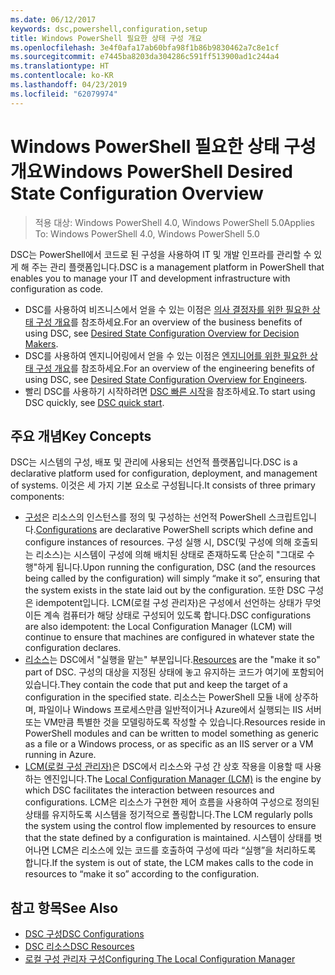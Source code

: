 ```yaml
---
ms.date: 06/12/2017
keywords: dsc,powershell,configuration,setup
title: Windows PowerShell 필요한 상태 구성 개요
ms.openlocfilehash: 3e4f0afa17ab60bfa98f1b86b9830462a7c8e1cf
ms.sourcegitcommit: e7445ba8203da304286c591ff513900ad1c244a4
ms.translationtype: HT
ms.contentlocale: ko-KR
ms.lasthandoff: 04/23/2019
ms.locfileid: "62079974"
---
```

# <a name="windows-powershell-desired-state-configuration-overview"></a><span data-ttu-id="6ae7a-103">Windows PowerShell 필요한 상태 구성 개요</span><span class="sxs-lookup"><span data-stu-id="6ae7a-103">Windows PowerShell Desired State Configuration Overview</span></span>

> <span data-ttu-id="6ae7a-104">적용 대상: Windows PowerShell 4.0, Windows PowerShell 5.0</span><span class="sxs-lookup"><span data-stu-id="6ae7a-104">Applies To: Windows PowerShell 4.0, Windows PowerShell 5.0</span></span>

<span data-ttu-id="6ae7a-105">DSC는 PowerShell에서 코드로 된 구성을 사용하여 IT 및 개발 인프라를 관리할 수 있게 해 주는 관리 플랫폼입니다.</span><span class="sxs-lookup"><span data-stu-id="6ae7a-105">DSC is a management platform in PowerShell that enables you to manage your IT and development infrastructure with configuration as code.</span></span>

- <span data-ttu-id="6ae7a-106">DSC를 사용하여 비즈니스에서 얻을 수 있는 이점은 [의사 결정자를 위한 필요한 상태 구성 개요](decisionMaker.md)를 참조하세요.</span><span class="sxs-lookup"><span data-stu-id="6ae7a-106">For an overview of the business benefits of using DSC, see [Desired State Configuration Overview for Decision Makers](decisionMaker.md).</span></span>
- <span data-ttu-id="6ae7a-107">DSC를 사용하여 엔지니어링에서 얻을 수 있는 이점은 [엔지니어를 위한 필요한 상태 구성 개요](DscForEngineers.md)를 참조하세요.</span><span class="sxs-lookup"><span data-stu-id="6ae7a-107">For an overview of the engineering benefits of using DSC, see [Desired State Configuration Overview for Engineers](DscForEngineers.md).</span></span>
- <span data-ttu-id="6ae7a-108">빨리 DSC를 사용하기 시작하려면 [DSC 빠른 시작](../quickstarts/website-quickstart.md)을 참조하세요.</span><span class="sxs-lookup"><span data-stu-id="6ae7a-108">To start using DSC quickly, see [DSC quick start](../quickstarts/website-quickstart.md).</span></span>

## <a name="key-concepts"></a><span data-ttu-id="6ae7a-109">주요 개념</span><span class="sxs-lookup"><span data-stu-id="6ae7a-109">Key Concepts</span></span>

<span data-ttu-id="6ae7a-110">DSC는 시스템의 구성, 배포 및 관리에 사용되는 선언적 플랫폼입니다.</span><span class="sxs-lookup"><span data-stu-id="6ae7a-110">DSC is a declarative platform used for configuration, deployment, and management of systems.</span></span> <span data-ttu-id="6ae7a-111">이것은 세 가지 기본 요소로 구성됩니다.</span><span class="sxs-lookup"><span data-stu-id="6ae7a-111">It consists of three primary components:</span></span>

- <span data-ttu-id="6ae7a-112">[구성](../configurations/configurations.md)은 리소스의 인스턴스를 정의 및 구성하는 선언적 PowerShell 스크립트입니다.</span><span class="sxs-lookup"><span data-stu-id="6ae7a-112">[Configurations](../configurations/configurations.md) are declarative PowerShell scripts which define and configure instances of resources.</span></span>
    <span data-ttu-id="6ae7a-113">구성 실행 시, DSC(및 구성에 의해 호출되는 리소스)는 시스템이 구성에 의해 배치된 상태로 존재하도록 단순히 "그대로 수행"하게 됩니다.</span><span class="sxs-lookup"><span data-stu-id="6ae7a-113">Upon running the configuration, DSC (and the resources being called by the configuration) will simply “make it so”, ensuring that the system exists in the state laid out by the configuration.</span></span>
    <span data-ttu-id="6ae7a-114">또한 DSC 구성은 idempotent입니다. LCM(로컬 구성 관리자)은 구성에서 선언하는 상태가 무엇이든 계속 컴퓨터가 해당 상태로 구성되어 있도록 합니다.</span><span class="sxs-lookup"><span data-stu-id="6ae7a-114">DSC configurations are also idempotent: the Local Configuration Manager (LCM) will continue to ensure that machines are configured in whatever state the configuration declares.</span></span>
- <span data-ttu-id="6ae7a-115">[리소스](../resources/resources.md)는 DSC에서 "실행을 맡는" 부분입니다.</span><span class="sxs-lookup"><span data-stu-id="6ae7a-115">[Resources](../resources/resources.md) are the "make it so" part of DSC.</span></span> <span data-ttu-id="6ae7a-116">구성의 대상을 지정된 상태에 놓고 유지하는 코드가 여기에 포함되어 있습니다.</span><span class="sxs-lookup"><span data-stu-id="6ae7a-116">They contain the code that put and keep the target of a configuration in the specified state.</span></span>
    <span data-ttu-id="6ae7a-117">리소스는 PowerShell 모듈 내에 상주하며, 파일이나 Windows 프로세스만큼 일반적이거나 Azure에서 실행되는 IIS 서버 또는 VM만큼 특별한 것을 모델링하도록 작성할 수 있습니다.</span><span class="sxs-lookup"><span data-stu-id="6ae7a-117">Resources reside in PowerShell modules and can be written to model something as generic as a file or a Windows process, or as specific as an IIS server or a VM running in Azure.</span></span>
- <span data-ttu-id="6ae7a-118">[LCM(로컬 구성 관리자)](../managing-nodes/metaConfig.md)은 DSC에서 리소스와 구성 간 상호 작용을 이용할 때 사용하는 엔진입니다.</span><span class="sxs-lookup"><span data-stu-id="6ae7a-118">The [Local Configuration Manager (LCM)](../managing-nodes/metaConfig.md) is the engine by which DSC facilitates the interaction between resources and configurations.</span></span>
    <span data-ttu-id="6ae7a-119">LCM은 리소스가 구현한 제어 흐름을 사용하여 구성으로 정의된 상태를 유지하도록 시스템을 정기적으로 폴링합니다.</span><span class="sxs-lookup"><span data-stu-id="6ae7a-119">The LCM regularly polls the system using the control flow implemented by resources to ensure that the state defined by a configuration is maintained.</span></span>
    <span data-ttu-id="6ae7a-120">시스템이 상태를 벗어나면 LCM은 리소스에 있는 코드를 호출하여 구성에 따라 “실행”을 처리하도록 합니다.</span><span class="sxs-lookup"><span data-stu-id="6ae7a-120">If the system is out of state, the LCM makes calls to the code in resources to “make it so” according to the configuration.</span></span>

## <a name="see-also"></a><span data-ttu-id="6ae7a-121">참고 항목</span><span class="sxs-lookup"><span data-stu-id="6ae7a-121">See Also</span></span>

- [<span data-ttu-id="6ae7a-122">DSC 구성</span><span class="sxs-lookup"><span data-stu-id="6ae7a-122">DSC Configurations</span></span>](../configurations/configurations.md)
- [<span data-ttu-id="6ae7a-123">DSC 리소스</span><span class="sxs-lookup"><span data-stu-id="6ae7a-123">DSC Resources</span></span>](../resources/resources.md)
- [<span data-ttu-id="6ae7a-124">로컬 구성 관리자 구성</span><span class="sxs-lookup"><span data-stu-id="6ae7a-124">Configuring The Local Configuration Manager</span></span>](../managing-nodes/metaConfig.md)
